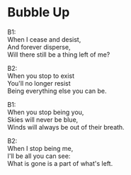 # Bubble Up

B1:  
When I cease and desist,  
And forever disperse,  
Will there still be a thing left of me?

B2:  
When you stop to exist  
You'll no longer resist  
Being everything else you can be.

B1:  
When you stop being you,  
Skies will never be blue,  
Winds will always be out of their breath.

B2:  
When I stop being me,  
I'll be all you can see:  
What is gone is a part of what's left.
